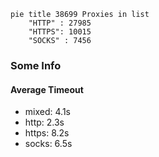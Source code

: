
```mermaid
pie title 38699 Proxies in list
    "HTTP" : 27985
    "HTTPS": 10015
    "SOCKS" : 7456
```

### Some Info
#### Average Timeout

- mixed: 4.1s
- http: 2.3s
- https: 8.2s
- socks: 6.5s